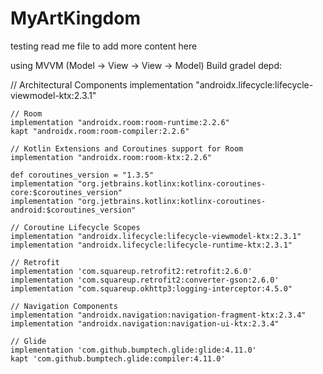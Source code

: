 # MyArtKingdom
testing read me file to add more content here

using MVVM (Model -> View -> View -> Model)
Build gradel depd:


 // Architectural Components
    implementation "androidx.lifecycle:lifecycle-viewmodel-ktx:2.3.1"

    // Room
    implementation "androidx.room:room-runtime:2.2.6"
    kapt "androidx.room:room-compiler:2.2.6"

    // Kotlin Extensions and Coroutines support for Room
    implementation "androidx.room:room-ktx:2.2.6"

    def coroutines_version = "1.3.5"
    implementation "org.jetbrains.kotlinx:kotlinx-coroutines-core:$coroutines_version"
    implementation "org.jetbrains.kotlinx:kotlinx-coroutines-android:$coroutines_version"

    // Coroutine Lifecycle Scopes
    implementation "androidx.lifecycle:lifecycle-viewmodel-ktx:2.3.1"
    implementation "androidx.lifecycle:lifecycle-runtime-ktx:2.3.1"

    // Retrofit
    implementation 'com.squareup.retrofit2:retrofit:2.6.0'
    implementation 'com.squareup.retrofit2:converter-gson:2.6.0'
    implementation "com.squareup.okhttp3:logging-interceptor:4.5.0"

    // Navigation Components
    implementation "androidx.navigation:navigation-fragment-ktx:2.3.4"
    implementation "androidx.navigation:navigation-ui-ktx:2.3.4"

    // Glide
    implementation 'com.github.bumptech.glide:glide:4.11.0'
    kapt 'com.github.bumptech.glide:compiler:4.11.0'
